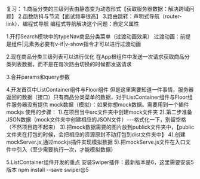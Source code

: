 复习：
1.商品分类的三级列表由静态变为动态形式【获取服务器数据：解决跨域问题】
2.函数防抖与节流【面试频率很高】
3.路由跳转：声明式导航（router-link）、编程式导航
编程式导航解决这个问题：自定义属性

1.开打Search模块中的typeNav商品分类菜单（过渡动画效果）
过渡动画：前提是组件|元素务必要有v-if|v-show指令才可以进行过渡动画

2.现在商品分类三级列表可以进行优化
在App根组件中发送一次请求获取商品分类列表数据，而不是在每次路由切换的时候都发送请求

3.合并params和query参数

4.开发首页中ListContainer组件与Floor组件
但是这里需要知道一件事情，服务器返回的数据（接口）只有商品分类菜单的数据，对于ListContainer组件与Floor组件服务器没有提供
mock数据（模拟）：如果你想mock数据。需要用到一个插件mockjs
使用的步骤：
1).在项目当中src文件夹中创建mock文件夹
2).第二步准备JSON数据（mock文件夹中创建相应的JSON文件）---格式化一下，别留空格（不然项目跑不起来）
3).把mock数据需要的图片放到publick文件夹中，【public文件夹在打包的时候，会把相应的资源原封不动打包到dist文件夹中】
4).创建mockServer.js,通过mockjs插件实现模拟数据
5).把mockServe.js文件在入口文件中引入（至少需要执行一次，才能模拟数据）


5.ListContainer组件开发的重点
安装Swiper插件：最新版本是6，这里需要安装5版本
npm install --save swiper@5